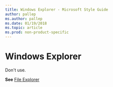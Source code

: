 ```yaml
---
title: Windows Explorer - Microsoft Style Guide
author: pallep
ms.author: pallep
ms.date: 01/19/2018
ms.topic: article
ms.prod: non-product-specific
---
```


# Windows Explorer

Don't use. 

**See** [File Explorer](/style-guide/a-z-word-list-term-collections/f/file-explorer)
